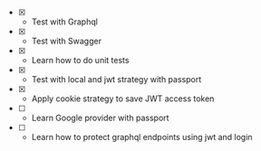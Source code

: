 - [x] - Test with Graphql
- [x] - Test with Swagger
- [x] - Learn how to do unit tests
- [x] - Test with local and jwt strategy with passport
- [x] - Apply cookie strategy to save JWT access token
- [ ] - Learn Google provider with passport
- [ ] - Learn how to protect graphql endpoints using jwt and login
